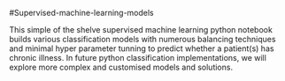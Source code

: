 #Supervised-machine-learning-models


This simple of the shelve supervised machine learning python notebook builds various classification models with numerous balancing techniques and minimal hyper parameter tunning to predict whether a patient(s) has chronic illness. In future python classification implementations, we will explore more complex and customised models and solutions.
